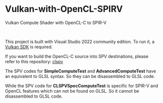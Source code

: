 # Vulkan-with-OpenCL-SPIRV
Vulkan Compute Shader with OpenCL-C to SPIR-V

<br />

This project is built with Visual Studio 2022 community edition. To run it, a [Vulkan SDK](https://vulkan.lunarg.com/) is required.

If you want to build the OpenCL-C source into SPV destinations, please refer to this repository: [clspv](https://github.com/google/clspv)

The SPV codes for **SimpleComputeTest** and **AdvancedComputeTest** have an equivalent to GLSL syntax. So they can be disassembled to GLSL code.

While the SPV code for **CLSPVSpecComputeTest** is specific for SPIR-V and OpenCL features which can not be found on GLSL. So it cannot be disassembled to GLSL code.

